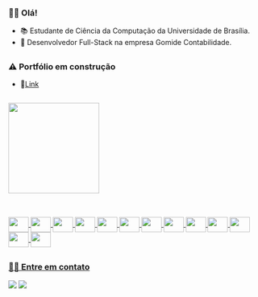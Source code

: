 ### 👋🏽 Olá!

<ul>
  <li list-style-type="circle">
    📚 Estudante de Ciência da Computação da Universidade de Brasília.
  </li>
  <li list-style-type="circle"> 
    🎲 Desenvolvedor Full-Stack na empresa Gomide Contabilidade.
  </li>
</ul>

##

### ⚠️ Portfólio em construção

<ul>
  <li list-style-type="circle">
    📎<a href="https://portfolio-cadu-or.vercel.app/" target="_blank">Link</a>
  </li>
</ul>

##

<div>
  <a href="https://github.com/Cadu-or">
  <img height="180em" src="https://github-readme-stats.vercel.app/api/top-langs/?username=Cadu-or&layout=compact&langs_count=7&theme=vue-dark"/>
</div>
  
##
  
<div style="display: inline_block"><br>
  <img align="center" height="30" width="40" src="https://cdn.jsdelivr.net/gh/devicons/devicon/icons/cplusplus/cplusplus-original.svg"/>
  <img align="center" height="30" width="40" src="https://cdn.jsdelivr.net/gh/devicons/devicon/icons/c/c-original.svg"/>
  <img align="center" height="30" width="40" src="https://cdn.jsdelivr.net/gh/devicons/devicon/icons/python/python-original.svg"/>
  <img align="center" height="30" width="40" src="https://cdn.jsdelivr.net/gh/devicons/devicon/icons/django/django-plain.svg"/>
  <img align="center" height="30" width="40" src="https://cdn.jsdelivr.net/gh/devicons/devicon/icons/haskell/haskell-original.svg"/>
  <img align="center" height="30" width="40" src="https://cdn.jsdelivr.net/gh/devicons/devicon/icons/elixir/elixir-original.svg"/>
  <img align="center" height="30" width="40" src="https://cdn.jsdelivr.net/gh/devicons/devicon/icons/nodejs/nodejs-original.svg"/>
  <img align="center" height="30" width="40" src="https://cdn.jsdelivr.net/gh/devicons/devicon/icons/react/react-original.svg"/>
  <img align="center" height="30" width="40" src="https://cdn.jsdelivr.net/gh/devicons/devicon/icons/typescript/typescript-plain.svg"/>
  <img align="center" height="30" width="40" src="https://cdn.jsdelivr.net/gh/devicons/devicon/icons/javascript/javascript-original.svg"/>
  <img align="center" height="30" width="40" src="https://cdn.jsdelivr.net/gh/devicons/devicon/icons/html5/html5-original.svg"/>
  <img align="center" height="30" width="40" src="https://cdn.jsdelivr.net/gh/devicons/devicon/icons/css3/css3-original.svg"/>
  <img align="center" height="30" width="40" src="https://cdn.jsdelivr.net/gh/devicons/devicon/icons/tailwindcss/tailwindcss-plain.svg"/>
</div>

##
  
### 🤝🏽 Entre em contato
<div> 
  <a href="https://www.linkedin.com/in/cadu-or/" target="_blank"><img src="https://img.shields.io/badge/LinkedIn-0077B5?style=for-the-badge&logo=linkedin&logoColor=white" target="_blank"></a>
  <a href = "mailto:carlos.e.o.ribeiro@gmail.com"><img src="https://img.shields.io/badge/Gmail-D14836?style=for-the-badge&logo=gmail&logoColor=white" target="_blank"></a>
</div>
